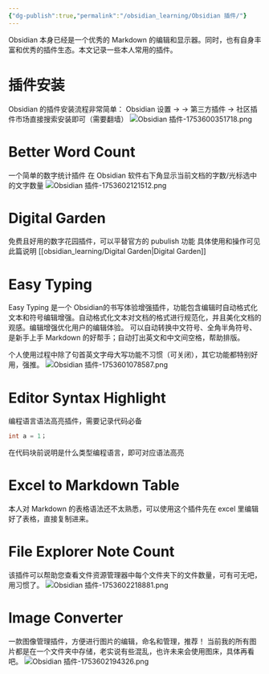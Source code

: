 ```yaml
---
{"dg-publish":true,"permalink":"/obsidian_learning/Obsidian 插件/"}
---
```


Obsidian 本身已经是一个优秀的 Markdown 的编辑和显示器。同时，也有自身丰富和优秀的插件生态。本文记录一些本人常用的插件。

# 插件安装
Obsidian 的插件安装流程非常简单：
Obsidian 设置 $\to$ $\rightarrow$ 第三方插件 $\to$ 社区插件市场直接搜索安装即可（需要翻墙）
![Obsidian 插件-1753600351718.png](/img/user/attachment_manager/Obsidian%20%E6%8F%92%E4%BB%B6-1753600351718.png)

# Better Word Count
一个简单的数字统计插件
在 Obsidian 软件右下角显示当前文档的字数/光标选中的文字数量
![Obsidian 插件-1753602121512.png](/img/user/attachment_manager/Obsidian%20%E6%8F%92%E4%BB%B6-1753602121512.png)
# Digital Garden
免费且好用的数字花园插件，可以平替官方的 pubulish 功能
具体使用和操作可见此篇说明 [[obsidian_learning/Digital Garden\|Digital Garden]]

# Easy Typing
Easy Typing 是一个 Obsidian的书写体验增强插件，功能包含编辑时自动格式化文本和符号编辑增强。自动格式化文本对文档的格式进行规范化，并且美化文档的观感。编辑增强优化用户的编辑体验。
可以自动转换中文符号、全角半角符号、是新手上手 Markdown 的好帮手；自动打出英文和中文间空格，帮助排版。

个人使用过程中除了句首英文字母大写功能不习惯（可关闭），其它功能都特别好用，强推。
![Obsidian 插件-1753601078587.png](/img/user/attachment_manager/Obsidian%20%E6%8F%92%E4%BB%B6-1753601078587.png)


# Editor Syntax Highlight
编程语言语法高亮插件，需要记录代码必备
```C
int a = 1；
```
在代码块前说明是什么类型编程语言，即可对应语法高亮

# Excel to Markdown Table
本人对 Markdown 的表格语法还不太熟悉，可以使用这个插件先在 excel 里编辑好了表格，直接复制进来。

# File Explorer Note Count
该插件可以帮助您查看文件资源管理器中每个文件夹下的文件数量，可有可无吧，用习惯了。
![Obsidian 插件-1753602218881.png](/img/user/attachment_manager/Obsidian%20%E6%8F%92%E4%BB%B6-1753602218881.png)

# lmage Converter
一款图像管理插件，方便进行图片的编辑，命名和管理，推荐！
当前我的所有图片都是在一个文件夹中存储，老实说有些混乱，也许未来会使用图床，具体再看吧。
![Obsidian 插件-1753602194326.png](/img/user/attachment_manager/Obsidian%20%E6%8F%92%E4%BB%B6-1753602194326.png)

